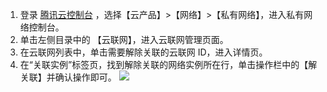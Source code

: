 1. 登录 [腾讯云控制台](https://console.cloud.tencent.com/) ，选择【云产品】>【网络】>【私有网络】，进入私有网络控制台。
2. 单击左侧目录中的 【云联网】，进入云联网管理页面。
3. 在云联网列表中，单击需要解除关联的云联网 ID，进入详情页。
4. 在“关联实例”标签页，找到解除关联的网络实例所在行，单击操作栏中的【解关联】并确认操作即可。 
![](https://main.qcloudimg.com/raw/652029e1ae2a98cc0139d98dc885d6ec.png)
